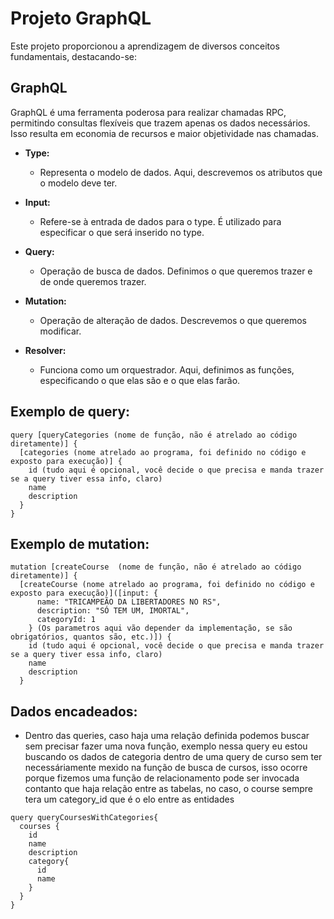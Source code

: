 # Projeto GraphQL

Este projeto proporcionou a aprendizagem de diversos conceitos fundamentais, destacando-se:

## GraphQL

GraphQL é uma ferramenta poderosa para realizar chamadas RPC, permitindo consultas flexíveis que trazem apenas os dados necessários. Isso resulta em economia de recursos e maior objetividade nas chamadas.

- **Type:**
  - Representa o modelo de dados. Aqui, descrevemos os atributos que o modelo deve ter.

- **Input:**
  - Refere-se à entrada de dados para o type. É utilizado para especificar o que será inserido no type.

- **Query:**
  - Operação de busca de dados. Definimos o que queremos trazer e de onde queremos trazer.

- **Mutation:**
  - Operação de alteração de dados. Descrevemos o que queremos modificar.

- **Resolver:**
  - Funciona como um orquestrador. Aqui, definimos as funções, especificando o que elas são e o que elas farão.

## Exemplo de query: 

```
query [queryCategories (nome de função, não é atrelado ao código diretamente)] {
  [categories (nome atrelado ao programa, foi definido no código e exposto para execução)] {
    id (tudo aqui é opcional, você decide o que precisa e manda trazer se a query tiver essa info, claro)
    name
    description
  }
}
```

## Exemplo de mutation:

```
mutation [createCourse  (nome de função, não é atrelado ao código diretamente)] {
  [createCourse (nome atrelado ao programa, foi definido no código e exposto para execução)]([input: {
      name: "TRICAMPEÃO DA LIBERTADORES NO RS",
      description: "SÓ TEM UM, IMORTAL",
      categoryId: 1
    } (Os parametros aqui vão depender da implementação, se são obrigatórios, quantos são, etc.)]) {
    id (tudo aqui é opcional, você decide o que precisa e manda trazer se a query tiver essa info, claro)
    name
    description
  }
```

## Dados encadeados:
  - Dentro das queries, caso haja uma relação definida podemos buscar sem precisar fazer uma nova função, exemplo nessa query eu estou buscando os dados de categoria dentro de uma query de curso sem ter necessáriamente mexido na função de busca de cursos, isso ocorre porque fizemos uma função de relacionamento pode ser invocada contanto que haja relação entre as tabelas, no caso, o course sempre tera um category_id que é o elo entre as entidades

```
query queryCoursesWithCategories{
  courses {
    id
    name
    description
    category{
      id
      name
    }
  }
}
```
